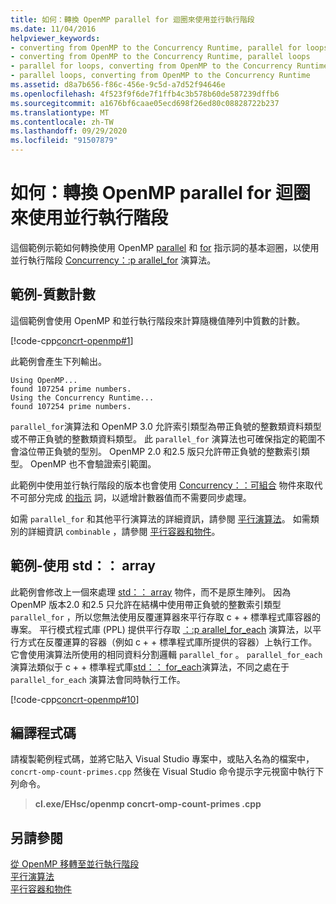 ```yaml
---
title: 如何：轉換 OpenMP parallel for 迴圈來使用並行執行階段
ms.date: 11/04/2016
helpviewer_keywords:
- converting from OpenMP to the Concurrency Runtime, parallel for loops
- converting from OpenMP to the Concurrency Runtime, parallel loops
- parallel for loops, converting from OpenMP to the Concurrency Runtime
- parallel loops, converting from OpenMP to the Concurrency Runtime
ms.assetid: d8a7b656-f86c-456e-9c5d-a7d52f94646e
ms.openlocfilehash: 4f523f9f6de7f1ffb4c3b578b60de587239dffb6
ms.sourcegitcommit: a1676bf6caae05ecd698f26ed80c08828722b237
ms.translationtype: MT
ms.contentlocale: zh-TW
ms.lasthandoff: 09/29/2020
ms.locfileid: "91507879"
---
```

# <a name="how-to-convert-an-openmp-parallel-for-loop-to-use-the-concurrency-runtime"></a>如何：轉換 OpenMP parallel for 迴圈來使用並行執行階段

這個範例示範如何轉換使用 OpenMP [parallel](../../parallel/concrt/how-to-use-parallel-invoke-to-write-a-parallel-sort-routine.md#parallel) 和 [for](../openmp/reference/openmp-directives.md#for-openmp) 指示詞的基本迴圈，以使用並行執行階段 [Concurrency：:p arallel_for](reference/concurrency-namespace-functions.md#parallel_for) 演算法。

## <a name="example---prime-count"></a>範例-質數計數

這個範例會使用 OpenMP 和並行執行階段來計算隨機值陣列中質數的計數。

[!code-cpp[concrt-openmp#1](../../parallel/concrt/codesnippet/cpp/how-to-convert-an-openmp-parallel-for-loop-to-use-the-concurrency-runtime_1.cpp)]

此範例會產生下列輸出。

```Output
Using OpenMP...
found 107254 prime numbers.
Using the Concurrency Runtime...
found 107254 prime numbers.
```

`parallel_for`演算法和 OpenMP 3.0 允許索引類型為帶正負號的整數類資料類型或不帶正負號的整數類資料類型。 此 `parallel_for` 演算法也可確保指定的範圍不會溢位帶正負號的型別。 OpenMP 2.0 和2.5 版只允許帶正負號的整數索引類型。 OpenMP 也不會驗證索引範圍。

此範例中使用並行執行階段的版本也會使用 [Concurrency：：可組合](../../parallel/concrt/reference/combinable-class.md) 物件來取代不可部分完成 [的指示](../openmp/reference/openmp-directives.md#atomic) 詞，以遞增計數器值而不需要同步處理。

如需 `parallel_for` 和其他平行演算法的詳細資訊，請參閱 [平行演算法](../../parallel/concrt/parallel-algorithms.md)。 如需類別的詳細資訊 `combinable` ，請參閱 [平行容器和物件](../../parallel/concrt/parallel-containers-and-objects.md)。

## <a name="example---use-stdarray"></a>範例-使用 std：： array

此範例會修改上一個來處理 [std：： array](../../standard-library/array-class-stl.md) 物件，而不是原生陣列。 因為 OpenMP 版本2.0 和2.5 只允許在結構中使用帶正負號的整數索引類型 `parallel_for` ，所以您無法使用反覆運算器來平行存取 c + + 標準程式庫容器的專案。 平行模式程式庫 (PPL) 提供平行存取 [：:p arallel_for_each](reference/concurrency-namespace-functions.md#parallel_for_each) 演算法，以平行方式在反覆運算的容器（例如 c + + 標準程式庫所提供的容器）上執行工作。 它會使用演算法所使用的相同資料分割邏輯 `parallel_for` 。 `parallel_for_each`演算法類似于 c + + 標準程式庫[std：： for_each](../../standard-library/algorithm-functions.md#for_each)演算法，不同之處在于 `parallel_for_each` 演算法會同時執行工作。

[!code-cpp[concrt-openmp#10](../../parallel/concrt/codesnippet/cpp/how-to-convert-an-openmp-parallel-for-loop-to-use-the-concurrency-runtime_2.cpp)]

## <a name="compiling-the-code"></a>編譯程式碼

請複製範例程式碼，並將它貼入 Visual Studio 專案中，或貼入名為的檔案中， `concrt-omp-count-primes.cpp` 然後在 Visual Studio 命令提示字元視窗中執行下列命令。

> **cl.exe/EHsc/openmp concrt-omp-count-primes .cpp**

## <a name="see-also"></a>另請參閱

[從 OpenMP 移轉至並行執行階段](../../parallel/concrt/migrating-from-openmp-to-the-concurrency-runtime.md)<br/>
[平行演算法](../../parallel/concrt/parallel-algorithms.md)<br/>
[平行容器和物件](../../parallel/concrt/parallel-containers-and-objects.md)
